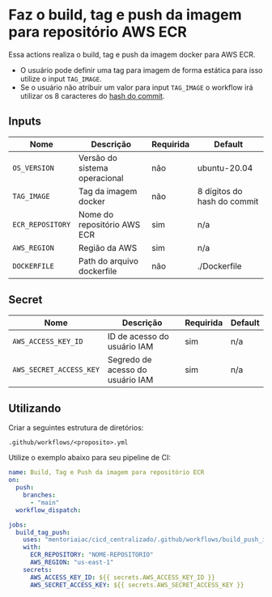 # Faz o build, tag e push da imagem para repositório AWS ECR
Essa actions realiza o build, tag e push da imagem docker para AWS ECR. 
- O usuário pode definir uma tag para imagem de forma estática para isso utilize o input `TAG_IMAGE`.
- Se o usuário não atribuir um valor para input `TAG_IMAGE` o workflow irá utilizar os 8 caracteres do [hash do commit](https://docs.github.com/en/actions/learn-github-actions/environment-variables).

## Inputs
| Nome | Descrição | Requirida |Default |
|------|-----------|-----------|--------|
|`OS_VERSION` | Versão do sistema operacional | não | ubuntu-20.04 |
|`TAG_IMAGE` | Tag da imagem docker | não | 8 dígitos do hash do commit  |
|`ECR_REPOSITORY` | Nome do repositório AWS ECR | sim | n/a |
|`AWS_REGION` | Região da AWS | sim | n/a |
|`DOCKERFILE` | Path do arquivo dockerfile | não | ./Dockerfile |

## Secret
| Nome | Descrição | Requirida |Default |
|------|-----------|-----------|--------|
|`AWS_ACCESS_KEY_ID` | ID de acesso do usuário IAM | sim | n/a |
|`AWS_SECRET_ACCESS_KEY` | Segredo de acesso do usuário IAM | sim | n/a |


## Utilizando 
Criar a seguintes estrutura de diretórios: 

`.github/workflows/<proposito>.yml`

Utilize o exemplo abaixo para seu pipeline de CI:

```yaml
name: Build, Tag e Push da imagem para repositório ECR
on:
  push:
    branches:
      - "main"
  workflow_dispatch:

jobs:
  build_tag_push:
    uses: "mentoriaiac/cicd_centralizado/.github/workflows/build_push_image_ecr.yaml@v1"
    with:
      ECR_REPOSITORY: "NOME-REPOSITORIO"
      AWS_REGION: "us-east-1"
    secrets:
      AWS_ACCESS_KEY_ID: ${{ secrets.AWS_ACCESS_KEY_ID }}
      AWS_SECRET_ACCESS_KEY: ${{ secrets.AWS_SECRET_ACCESS_KEY }}
```
